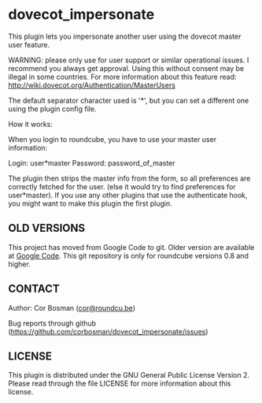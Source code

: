 dovecot_impersonate
===================

This plugin lets you impersonate another user using the dovecot master user feature.

WARNING:  please only use for user support or similar operational issues.  I recommend you always get approval. Using this without consent may be illegal in some countries.  For more information about this feature read: http://wiki.dovecot.org/Authentication/MasterUsers

The default separator character used is '*', but you can set a different one
using the plugin config file.

How it works:

When you login to roundcube, you have to use your master user information:

Login: user*master
Password: password_of_master

The plugin then strips the master info from the form, so all preferences are correctly fetched for the user. (else it would try to find preferences for user*master). If you use any other plugins that use the authenticate hook, you might want to make this plugin the first plugin.


OLD VERSIONS
------------

This project has moved from Google Code to git. Older version are available at [Google Code](http://code.google.com/p/roundcube-plugins/downloads/list). This git repository is only for roundcube versions 0.8 and higher.

CONTACT
-------
Author:   Cor Bosman (cor@roundcu.be)

Bug reports through github (https://github.com/corbosman/dovecot_impersonate/issues)

LICENSE
-------

This plugin is distributed under the GNU General Public License Version 2.
Please read through the file LICENSE for more information about this license.

